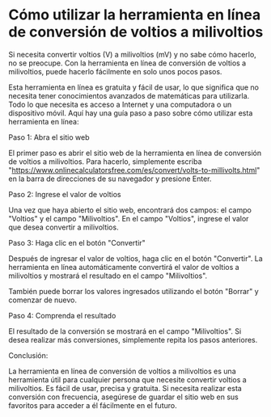 Cómo utilizar la herramienta en línea de conversión de voltios a milivoltios
============================================================================

Si necesita convertir voltios (V) a milivoltios (mV) y no sabe cómo hacerlo, no se preocupe. Con la herramienta en línea de conversión de voltios a milivoltios, puede hacerlo fácilmente en solo unos pocos pasos.

Esta herramienta en línea es gratuita y fácil de usar, lo que significa que no necesita tener conocimientos avanzados de matemáticas para utilizarla. Todo lo que necesita es acceso a Internet y una computadora o un dispositivo móvil. Aquí hay una guía paso a paso sobre cómo utilizar esta herramienta en línea:

Paso 1: Abra el sitio web

El primer paso es abrir el sitio web de la herramienta en línea de conversión de voltios a milivoltios. Para hacerlo, simplemente escriba "<https://www.onlinecalculatorsfree.com/es/convert/volts-to-millivolts.html>" en la barra de direcciones de su navegador y presione Enter.

Paso 2: Ingrese el valor de voltios

Una vez que haya abierto el sitio web, encontrará dos campos: el campo "Voltios" y el campo "Milivoltios". En el campo "Voltios", ingrese el valor que desea convertir a milivoltios.

Paso 3: Haga clic en el botón "Convertir"

Después de ingresar el valor de voltios, haga clic en el botón "Convertir". La herramienta en línea automáticamente convertirá el valor de voltios a milivoltios y mostrará el resultado en el campo "Milivoltios".

También puede borrar los valores ingresados utilizando el botón "Borrar" y comenzar de nuevo.

Paso 4: Comprenda el resultado

El resultado de la conversión se mostrará en el campo "Milivoltios". Si desea realizar más conversiones, simplemente repita los pasos anteriores.

Conclusión:

La herramienta en línea de conversión de voltios a milivoltios es una herramienta útil para cualquier persona que necesite convertir voltios a milivoltios. Es fácil de usar, precisa y gratuita. Si necesita realizar esta conversión con frecuencia, asegúrese de guardar el sitio web en sus favoritos para acceder a él fácilmente en el futuro.